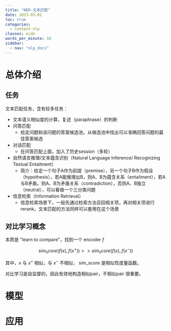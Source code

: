 ```yaml
---
title: "NER-文本匹配"
date: 2023-03-01
toc: true
categories:
  - content-nlp
classes: wide
words_per_minute: 10
sidebar:
  - nav: "nlp_docs"
---
```


# 总体介绍

## 任务

文本匹配任务，含有较多任务：
- 文本语义相似度的计算，复述（paraphrase）的判断
- 问答匹配
  - 给定问题和该问题的答案候选池，从候选池中找出可以准确回答问题的最佳答案候选
- 对话匹配
  - 在问答匹配上面，加入了历史session（多轮）
- 自然语言推理/文本蕴含识别（Natural Language Inference/ Recognizing Textual Entailment）
  - 简介：给定一个句子A作为前提（premise），另一个句子B作为假设（hypothesis），若A能推理出B，则A、B为蕴含关系（entailment），若A与B矛盾，则A、B为矛盾关系（contradiction），否则A、B独立（neutral），可以看做一个三分类问题
- 信息检索（Information Retrieval）
  - 信息检索场景下，一般先通过检索方法召回相关项，再对相关项进行rerank，文本匹配的方法同样可以套用在这个场景

## 对比学习概念

本质是 "learn to compare"，找到一个 encoder $f$

$$ sim_score(f(x), f(x^{+})) >> sim_score(f(x), f(x^{-})) $$

其中，$x$ 与 $x^{+}$ 相似，与 $x^{-}$ 不相似， sim_score 是相似性度量函数。

对比学习是自监督的，因此有效地构造相似pair，不相似pair 很重要。

# 模型

## 


# 应用





[blog1]: https://www.zhihu.com/question/31623490/answer/2900998167